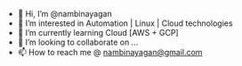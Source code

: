 - 👋 Hi, I’m @nambinayagan
- 👀 I’m interested in Automation | Linux | Cloud technologies
- 🌱 I’m currently learning Cloud [AWS + GCP]
- 💞️ I’m looking to collaborate on ...
- 📫 How to reach me @ nambinayagan@gmail.com

<!---
nambinayagan/nambinayagan is a ✨ special ✨ repository because its `README.md` (this file) appears on your GitHub profile.
You can click the Preview link to take a look at your changes.
--->

